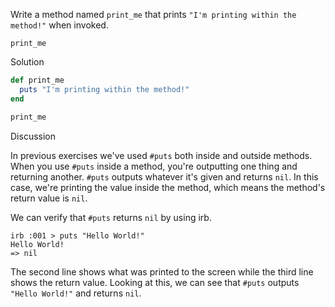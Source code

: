 Write a method named `print_me` that prints `"I'm printing within the method!"` when invoked.

```
print_me
```

Solution

```ruby
def print_me
  puts "I'm printing within the method!"
end

print_me
```

Discussion

In previous exercises we've used `#puts` both inside and outside methods. When you use `#puts` inside a method, you're outputting one thing and returning another. `#puts` outputs whatever it's given and returns `nil`. In this case, we're printing the value inside the method, which means the method's return value is `nil`.

We can verify that `#puts` returns `nil` by using irb.

```
irb :001 > puts "Hello World!"
Hello World!
=> nil
```

The second line shows what was printed to the screen while the third line shows the return value. Looking at this, we can see that `#puts` outputs `"Hello World!"` and returns `nil`.
